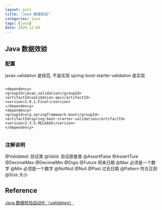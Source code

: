 ```yaml
---
layout: post
title: "Java 数据效验"
categories: java
tags: [java]
date: 2020-12-04
---
```


## Java 数据效验

### 配置

javax.validation 是规范, 不是实现
spring-boot-starter-validation 是实现

```

<dependency>
<groupId>javax.validation</groupId>
<artifactId>validation-api</artifactId>
<version>2.0.1.Final</version>
</dependency>
<dependency>
<groupId>org.springframework.boot</groupId>
<artifactId>spring-boot-starter-validation</artifactId>
<version>2.3.5.RELEASE</version>
</dependency>


```

### 注解说明

@Validated: 验证类
@Valid: 验证嵌套类
@AssertFalse
@AssertTure
@DecimalMax
@DecimalMin
@Digis
@Future 将来日期
@Max 必须是一个数字
@Min 必须是一个数字
@NotNull
@Null
@Past 过去日期
@Pattern 符合正则
@Size 大小


## Reference
[Java 数据校验自动化（validation）](https://www.cnblogs.com/z-sm/p/4872259.html)
